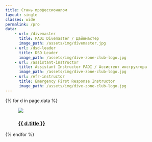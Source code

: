 ```yaml
---
title: Стань профессионалом
layout: single
classes: wide
permalink: /pro
data:
    - url: /divemaster
      title: PADI Divemaster / Дайвмастер
      image_path: /assets/img/divemaster.jpg
    - url: /dsd-leader
      title: DSD Leader
      image_path: /assets/img/dive-zone-club-logo.jpg
    - url: /assistant-instructor
      title: Assistant Instructor PADI / Ассистент инструктора
      image_path: /assets/img/dive-zone-club-logo.jpg
    - url: /efr-instructor
      title: Emergency First Response Instructor 
      image_path: /assets/img/dive-zone-club-logo.jpg
---
```


<div class="flex-container images">
    {% for d in page.data %}
        <div class="flex-item">
            <figure>
                <a href="{{ site.url }}{{ site.baseurl }}{{ d.url }}">
                    <img src="{{ site.url }}{{ site.baseurl }}{{ d.image_path }}" />
                </a>
                <figcaption><h3><a href="{{ site.url }}{{ site.baseurl }}{{ d.url }}">{{ d.title }}</a></h3></figcaption>
            </figure>
        </div>
    {% endfor %}
</div>